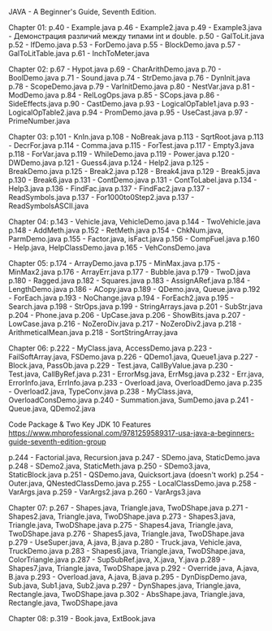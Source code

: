 JAVA - A Beginner's Guide, Seventh Edition.

Chapter 01:
p.40 - Example.java
p.46 - Example2.java
p.49 - Example3.java - Демонстрация различий между типами int и double.
p.50 - GalToLit.java
p.52 - IfDemo.java
p.53 - ForDemo.java
p.55 - BlockDemo.java
p.57 - GalToLitTable.java
p.61 - InchToMeter.java

Chapter 02:
p.67 - Hypot.java
p.69 - CharArithDemo.java
p.70 - BoolDemo.java
p.71 - Sound.java
p.74 - StrDemo.java
p.76 - DynInit.java
p.78 - ScopeDemo.java
p.79 - VarInitDemo.java
p.80 - NestVar.java
p.81 - ModDemo.java
p.84 - RelLogOps.java
p.85 - SCops.java
p.86 - SideEffects.java
p.90 - CastDemo.java
p.93 - LogicalOpTable1.java
p.93 - LogicalOpTable2.java
p.94 - PromDemo.java
p.95 - UseCast.java
p.97 - PrimeNumber.java

Chapter 03:
p.101 - KnIn.java
p.108 - NoBreak.java
p.113 - SqrtRoot.java
p.113 - DecrFor.java
p.114 - Comma.java
p.115 - ForTest.java
p.117 - Empty3.java
p.118 - ForVar.java
p.119 - WhileDemo.java
p.119 - Power.java
p.120 - DWDemo.java
p.121 - Guess4.java
p.124 - Help2.java
p.125 - BreakDemo.java
p.125 - Break2.java
p.128 - Break4.java
p.129 - Break5.java
p.130 - Break6.java
p.131 - ContDemo.java
p.131 - ContToLabel.java
p.134 - Help3.java
p.136 - FindFac.java
p.137 - FindFac2.java
p.137 - ReadSymbols.java
p.137 - For1000to0Step2.java
p.137 - ReadSymbolsASCII.java

Chapter 04:
p.143 - Vehicle.java, VehicleDemo.java
p.144 - TwoVehicle.java
p.148 - AddMeth.java
p.152 - RetMeth.java
p.154 - ChkNum.java, ParmDemo.java
p.155 - Factor.java, isFact.java
p.156 - CompFuel.java
p.160 - Help.java, HelpClassDemo.java
p.165 - VehConsDemo.java

Chapter 05:
p.174 - ArrayDemo.java
p.175 - MinMax.java
p.175 - MinMax2.java
p.176 - ArrayErr.java
p.177 - Bubble.java
p.179 - TwoD.java
p.180 - Ragged.java
p.182 - Squares.java
p.183 - AssignARef.java
p.184 - LengthDemo.java
p.186 - ACopy.java
p.189 - QDemo.java, Queue.java
p.192 - ForEach.java
p.193 - NoChange.java
p.194 - ForEach2.java
p.195 - Search.java
p.198 - StrOps.java
p.199 - StringArrays.java
p.201 - SubStr.java
p.204 - Phone.java
p.206 - UpCase.java
p.206 - ShowBits.java
p.207 - LowCase.java
p.216 - NoZeroDiv.java
p.217 - NoZeroDiv2.java
p.218 - ArithmeticalMean.java
p.218 - SortStringArray.java

Chapter 06:
p.222 - MyClass.java, AccessDemo.java
p.223 - FailSoftArray.java, FSDemo.java
p.226 - QDemo1.java, Queue1.java
p.227 - Block.java, PassOb.java
p.229 - Test.java, CallByValue.java
p.230 - Test.java, CallByRef.java
p.231 - ErrorMsg.java, ErrMsg.java
p.232 - Err.java, ErrorInfo.java, ErrInfo.java
p.233 - Overload.java, OverloadDemo.java
p.235 - Overload2.java, TypeConv.java
p.238 - MyClass.java, OverloadConsDemo.java
p.240 - Summation.java, SumDemo.java
p.241 - Queue.java, QDemo2.java

Code Package & Two Key JDK 10 Features
https://www.mhprofessional.com/9781259589317-usa-java-a-beginners-guide-seventh-edition-group

p.244 - Factorial.java, Recursion.java
p.247 - SDemo.java, StaticDemo.java
p.248 - SDemo2.java, StaticMeth.java
p.250 - SDemo3.java, StaticBlock.java
p.251 - QSDemo.java, Quicksort.java (doesn't work)
p.254 - Outer.java, QNestedClassDemo.java
p.255 - LocalClassDemo.java
p.258 - VarArgs.java
p.259 - VarArgs2.java
p.260 - VarArgs3.java

Chapter 07:
p.267 - Shapes.java, Triangle.java, TwoDShape.java
p.271 - Shapes2.java, Triangle.java, TwoDShape.java
p.273 - Shapes3.java, Triangle.java, TwoDShape.java 
p.275 - Shapes4.java, Triangle.java, TwoDShape.java
p.276 - Shapes5.java, Triangle.java, TwoDShape.java
p.279 - UseSuper.java, A.java, B.java
p.280 - Truck.java, Vehicle.java, TruckDemo.java
p.283 - Shapes6.java, Triangle.java, TwoDShape.java, ColorTriangle.java
p.287 - SupSubRef.java, X.java, Y.java
p.289 - Shapes7.java, Triangle.java, TwoDShape.java
p.292 - Override.java, A.java, B.java
p.293 - Overload.java, A.java, B.java
p.295 - DynDispDemo.java, Sub.java, Sub1.java, Sub2.java
p.297 - DynShapes.java, Triangle.java, Rectangle.java, TwoDShape.java
p.302 - AbsShape.java, Triangle.java, Rectangle.java, TwoDShape.java

Chapter 08:
p.319 - Book.java, ExtBook.java